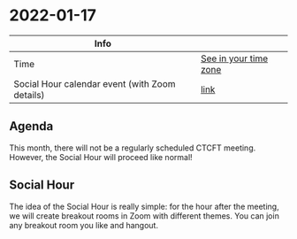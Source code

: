# 2022-01-17

| Info                                           |                                    |
| ---------------------------------------------- | -----------------------------------|
| Time                                           | [See in your time zone][timezone]  |
| Social Hour calendar event (with Zoom details) | [link][calsh]                      |

[timezone]: https://everytimezone.com/s/49dddd18
[calsh]: https://calendar.google.com/event?action=TEMPLATE&tmeid=NnBxdnZwNzJiYzY0ZzgzOHFoMHIydDNtYTIgN24wdnZvcWZlMGtibms2aTA0dWl1NTJ0MzBAZw&tmsrc=7n0vvoqfe0kbnk6i04uiu52t30%40group.calendar.google.com

## Agenda

This month, there will not be a regularly scheduled CTCFT meeting. However,
the Social Hour will proceed like normal!

## Social Hour

The idea of the Social Hour is really simple: for the hour after the meeting, we
will create breakout rooms in Zoom with different themes. You can join any
breakout room you like and hangout.

[ctcft calendar]: https://calendar.google.com/calendar/embed?src=7n0vvoqfe0kbnk6i04uiu52t30%40group.calendar.google.com
